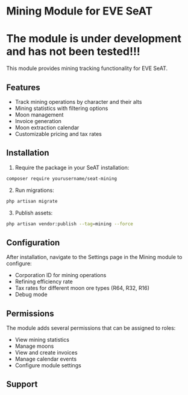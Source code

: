 # Mining Module for EVE SeAT

# The module is under development and has not been tested!!!



This module provides mining tracking functionality for EVE SeAT.

## Features

- Track mining operations by character and their alts
- Mining statistics with filtering options
- Moon management
- Invoice generation
- Moon extraction calendar
- Customizable pricing and tax rates

## Installation

1. Require the package in your SeAT installation:
```bash
composer require yourusername/seat-mining
```

2. Run migrations:
```bash
php artisan migrate
```

3. Publish assets:
```bash
php artisan vendor:publish --tag=mining --force
```

## Configuration

After installation, navigate to the Settings page in the Mining module to configure:

- Corporation ID for mining operations
- Refining efficiency rate
- Tax rates for different moon ore types (R64, R32, R16)
- Debug mode

## Permissions

The module adds several permissions that can be assigned to roles:

- View mining statistics
- Manage moons
- View and create invoices
- Manage calendar events
- Configure module settings

## Support
